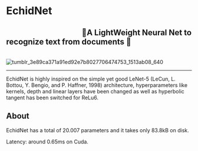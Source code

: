 # EchidNet
## ⠀⠀⠀⠀⠀⠀⠀⠀⠀⠀⠀⠀⠀ 🦋A LightWeight Neural Net to recognize text from documents 🦋
⠀⠀⠀⠀⠀⠀⠀⠀⠀⠀⠀⠀⠀⠀⠀⠀⠀⠀⠀⠀⠀⠀⠀⠀![tumblr_3e89ca371a91ed92e7b8027706474753_1513ab08_640](https://user-images.githubusercontent.com/56324869/109408789-9c8ed500-796b-11eb-933c-fc434784b63b.gif)

--------------------------------------------------------------------

EchidNet is highly inspired on the simple yet good LeNet-5 (LeCun, L. Bottou, Y. Bengio, and P. Haffner, 1998) architecture, hyperparameters like kernels, depth and linear layers have been changed as well as hyperbolic tangent has been switched for ReLu6.

## About
EchidNet has a total of 20.007 parameters and it takes only 83.8kB on disk.

Latency: around 0.65ms on Cuda.
